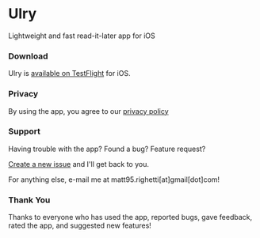 # Ulry
Lightweight and fast read-it-later app for iOS

### Download

Ulry is [available on TestFlight](https://testflight.apple.com/join/hVOxvZQ6) for iOS.

### Privacy

By using the app, you agree to our [privacy policy](https://github.com/mattrighetti/Ulry/blob/master/PRIVACY_POLICY.md)

### Support

Having trouble with the app? Found a bug? Feature request?

[Create a new issue](https://github.com/mattrighetti/Ulry/issues) and I'll get back to you.

For anything else, e-mail me at matt95.righetti[at]gmail[dot]com!

### Thank You

Thanks to everyone who has used the app, reported bugs, gave feedback, rated the app, and suggested new features!
